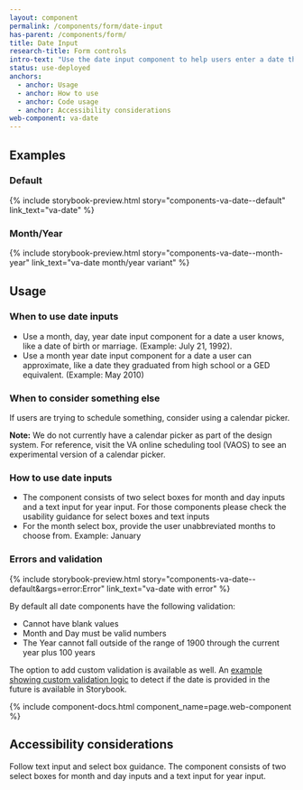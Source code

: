 ```yaml
---
layout: component
permalink: /components/form/date-input
has-parent: /components/form/
title: Date Input
research-title: Form controls
intro-text: "Use the date input component to help users enter a date they would know or a date they can approximate."
status: use-deployed
anchors:
  - anchor: Usage
  - anchor: How to use
  - anchor: Code usage
  - anchor: Accessibility considerations
web-component: va-date
---
```


## Examples

### Default
{% include storybook-preview.html story="components-va-date--default" link_text="va-date" %}

### Month/Year
{% include storybook-preview.html story="components-va-date--month-year" link_text="va-date month/year variant" %}

## Usage

### When to use date inputs
- Use a month, day, year date input component for a date a user knows, like a date of birth or marriage.  (Example: July 21, 1992). 
- Use a month year date input component for a date a user can approximate, like a date they graduated from high school or a GED equivalent. (Example: May 2010) 

### When to consider something else

If users are trying to schedule something, consider using a calendar picker.

**Note:** We do not currently have a calendar picker as part of the design system. For reference, visit the VA online scheduling tool (VAOS) to see an experimental version of a calendar picker. 

### How to use date inputs

- The component consists of two select boxes for month and day inputs and a text input for year input. For those components please check the usability guidance for select boxes and text inputs
- For the month select box, provide the user unabbreviated months to choose from. Example: January

### Errors and validation
{% include storybook-preview.html story="components-va-date--default&args=error:Error" link_text="va-date with error" %}

By default all date components have the following validation:
- Cannot have blank values
- Month and Day must be valid numbers
- The Year cannot fall outside of the range of 1900 through the current year plus 100 years

The option to add custom validation is available as well. An [example showing custom validation logic](https://design.va.gov/storybook/?path=/docs/components-va-date--custom-validation) to detect if the date is provided in the future is available in Storybook.


{% include component-docs.html component_name=page.web-component %}

## Accessibility considerations

Follow text input and select box guidance. The component consists of two select boxes for month and day inputs and a text input for year input.